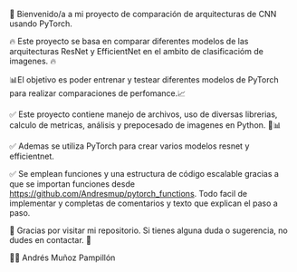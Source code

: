 👋 Bienvenido/a a mi proyecto de comparación de arquitecturas de CNN usando PyTorch.

🔥 Este proyecto se basa en comparar diferentes modelos de las arquitecturas ResNet y EfficientNet en el ambito de clasificacióm de imagenes. 🔥

📊El objetivo es poder entrenar y testear diferentes modelos de PyTorch para realizar comparaciones de perfomance.📈

✅ Este proyecto contiene manejo de archivos, uso de diversas librerias, calculo de metricas, análisis y prepocesado de imagenes en Python. 🐍📊 

✅ Ademas se utiliza PyTorch para crear varios modelos resnet y efficientnet.

✅ Se emplean funciones y una estructura de código escalable gracias a que se importan funciones desde https://github.com/Andresmup/pytorch_functions. Todo facil de implementar y completas de comentarios y texto que explican el paso a paso.

💬 Gracias por visitar mi repositorio. Si tienes alguna duda o sugerencia, no dudes en contactar. 💬

👨‍💻 Andrés Muñoz Pampillón
